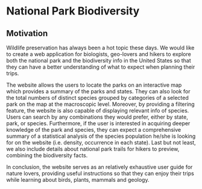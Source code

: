 # National Park Biodiversity

## Motivation
  Wildlife preservation has always been a hot topic these days. We would like to create a web application for biologists, geo-lovers and hikers to explore both the national park and the biodiversity info in the United States so that they can have a better understanding of what to expect when planning their trips.
  
  The website allows the users to locate the parks on an interactive map which provides a summary of the parks and states. They can also look for the total numbers of distinct species grouped by categories of a selected park on the map at the macroscopic level. Moreover, by providing a filtering feature, the website is also capable of displaying relevant info of species. Users can search by any combinations they would prefer, either by state, park, or species. Furthermore, if the user is interested in acquiring deeper knowledge of the park and species, they can expect a comprehensive summary of a statistical analysis of the species population he/she is looking for on the website (i.e. density, occurrence in each state). Last but not least, we also include details about national park trails for hikers to preview, combining the biodiversity facts.
	
  In conclusion, the website serves as an relatively exhaustive user guide for nature lovers, providing useful instructions so that they can enjoy their trips while learning about birds, plants, mammals and geology.
